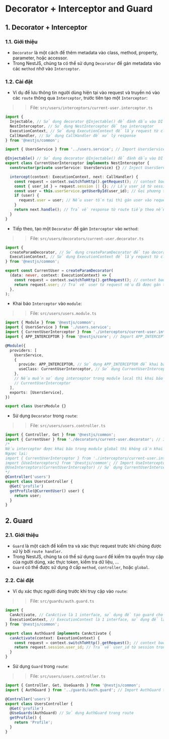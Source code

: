 # Decorator + Interceptor and Guard
## 1. Decorator + Interceptor
### 1.1. Giới thiệu
- `Decorator` là một cách để thêm metadata vào class, method, property, parameter, hoặc accessor.
- Trong NestJS, chúng ta có thể sử dụng `Decorator` để gán metadata vào các `method` nhờ vào `Interceptor`.

### 1.2. Cài đặt
- Ví dụ để lưu thông tin người dùng hiện tại vào request và truyền nó vào các `route` thông qua `Interceptor`, trước tiên tạo một `Interceptor`:
>> File: `src/users/interceptors/current-user.interceptor.ts`
```typescript
import {
  Injectable, // Sử dụng decorator @Injectable() để đánh dấu vào DI container
  NestInterceptor, // Sử dụng NestInterceptor để tạo interceptor
  ExecutionContext, // Sử dụng ExecutionContext để lấy request từ client
  CallHandler, // Sử dụng CallHandler để xử lý response
} from '@nestjs/common';

import { UsersService } from '../users.service'; // Import UsersService từ file users.service.ts để sử dụng các phương thức xử lý logic

@Injectable() // Sử dụng decorator @Injectable() để đánh dấu vào DI container
export class CurrentUserInterceptor implements NestInterceptor {
  constructor(private userService: UsersService) {} // Inject UsersService vào CurrentUserInterceptor thông qua constructor

  intercept(context: ExecutionContext, next: CallHandler) {
    const request = context.switchToHttp().getRequest(); // context bao gồm các thông tin của request, response, next, chuyển context HTTP request
    const { user_id } = request.session || {}; // Lấy user_id từ session trong request hoặc trả về object rỗng
    const user = this.userService.getUserById(user_id); // Gọi phương thức getUserById() từ service để lấy user theo user_id
    if (user) {
      request.user = user; // Nếu user tồn tại thì gán user vào request để sử dụng ở các route khác
    }
    return next.handle(); // Trả về response từ route tiếp theo nếu có
  }
}
```

- Tiếp theo, tạo một `Decorator` để gán `Interceptor` vào `method`:
>> File: `src/users/decorators/current-user.decorator.ts`
```typescript
import {
  createParamDecorator, // Sử dụng createParamDecorator để tạo decorator cho request
  ExecutionContext, // Sử dụng ExecutionContext để lấy request từ client
} from '@nestjs/common';

export const CurrentUser = createParamDecorator(
  (data: never, context: ExecutionContext) => {
    const request = context.switchToHttp().getRequest(); // context bao gồm các thông tin của request, response, next, chuyển context HTTP request
    return request.user; // Trả về user từ request nếu đã được gán từ interceptor
  },
);
```

- Khai báo `Interceptor` vào `module`:
>> File: `src/users/users.module.ts`
```typescript
import { Module } from '@nestjs/common';
import { UsersService } from './users.service';
import { CurrentUserInterceptor } from './interceptors/current-user.interceptor'; // Import CurrentUserInterceptor từ file current-user.interceptor.ts để sử dụng interceptor
import { APP_INTERCEPTOR } from '@nestjs/core'; // Import APP_INTERCEPTOR từ @nestjs/core để sử dụng interceptor trong module global

@Module({
  providers: [
    UsersService,
    {
      provide: APP_INTERCEPTOR, // Sử dụng APP_INTERCEPTOR để khai báo interceptor
      useClass: CurrentUserInterceptor, // Sử dụng CurrentUserInterceptor
    },
    // Nếu muốn sử dụng interceptor trong module local thì khai báo như sau:
    // CurrentUserInterceptor
  ],
  exports: [UsersService],
})

export class UsersModule {}
```

- Sử dụng `Decorator` trong `route`:
>> File: `src/users/users.controller.ts`
```typescript
import { Controller, Get } from '@nestjs/common';
import { CurrentUser } from './decorators/current-user.decorator'; // Import CurrentUser từ file current-user.decorator.ts để sử dụng decorator
/*
Nếu interceptor được khai báo trong module global thì không cần khai báo trong module local
Ngược lại:
import { CurrentUserInterceptor } from './interceptors/current-user.interceptor'; // Import CurrentUserInterceptor từ file current-user.interceptor.ts để sử dụng interceptor
import {UseInterceptors} from '@nestjs/common'; // Import UseInterceptors từ @nestjs/common để sử dụng interceptor trong route
@UseInterceptors(CurrentUserInterceptor) // Sử dụng CurrentUserInterceptor trong route nếu không khai báo trong module global
*/
@Controller('users')
export class UsersController {
  @Get('profile')
  getProfile(@CurrentUser() user) {
    return user; 
  }
}
```

## 2. Guard
### 2.1. Giới thiệu
- `Guard` là một cách để kiểm tra và xác thực request trước khi chúng được xử lý bởi `route handler`.
- Trong NestJS, chúng ta có thể sử dụng `Guard` để kiểm tra quyền truy cập của người dùng, xác thực token, kiểm tra dữ liệu, ...
- `Guard` có thể được sử dụng ở cấp `method`, `controller`, hoặc `global`.

### 2.2. Cài đặt
- Ví dụ xác thực người dùng trước khi truy cập vào `route`:
>> File: `src/guards/auth.guard.ts`
```typescript
import {
  CanActivate, // CanActive là 1 interface, sử dụng để tạo guard cho route
  ExecutionContext, // ExecutionContext là 1 interface, sử dụng để lấy request từ client
} from '@nestjs/common';

export class AuthGuard implements CanActivate {
  canActivate(context: ExecutionContext) {
    const request = context.switchToHttp().getRequest(); // context bao gồm các thông tin của request, response, next, chuyển context HTTP request
    return request.session.user_id; // Trả về user_id từ session trong request, nếu không tồn tại thì trả về false
  }
}
```

- Sử dụng `Guard` trong `route`:
>> File: `src/users/users.controller.ts`
```typescript
import { Controller, Get, UseGuards } from '@nestjs/common';
import { AuthGuard } from '../guards/auth.guard'; // Import AuthGuard từ file auth.guard.ts để sử dụng guard

@Controller('users')
export class UsersController {
  @Get('profile')
  @UseGuards(AuthGuard) // Sử dụng AuthGuard trong route
  getProfile() {
    return 'Profile';
  }
}
```